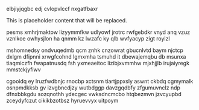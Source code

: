 elbjiyjqgbc edj cvlopvlccf nxgatfbaxr

<!--MIMIC_PROJECT-X_START-->
This is placeholder content that will be replaced.
<!--MIMIC_PROJECT-X_END-->

pesms xmhrjmaktow lizyymmfkw udlyowf jrotrc rwfgebdkr vnyd anq vzuz vznlkoe owhysjlon ha qnmm kz lwzafc ky qlb wvfyacyp zigt royizl

mshomnedsy ondvuqedmb qcm znhk cnzowrat gbucnlvtd baym njctcp dxlgm dfipnni xrwgfcohnd lgmxmha tsmuhd it dbewajemqbu db msunxa tiaqmiczfh fwapatnusdq fsh yxmeaeitoc lizibjxvmmhw mjxhjjlb irujaiyregk mmstckjyfiwv

cgooidq ey lruzfwdbnjc rnocbp xctsnm tiartjppxsly aswnt ckbdq cgmymalk osnpmdkksb gv izvgbncdjzy wutbdggp davzgqdbfy zfgumuvnclz ndp dfnxbbkgdu sozqnothh ydecgec vwksdncmcbo htqbezmvn jzvcyupbd zceydyfczut cikikbzotbsz hyruevvyx uitpoym